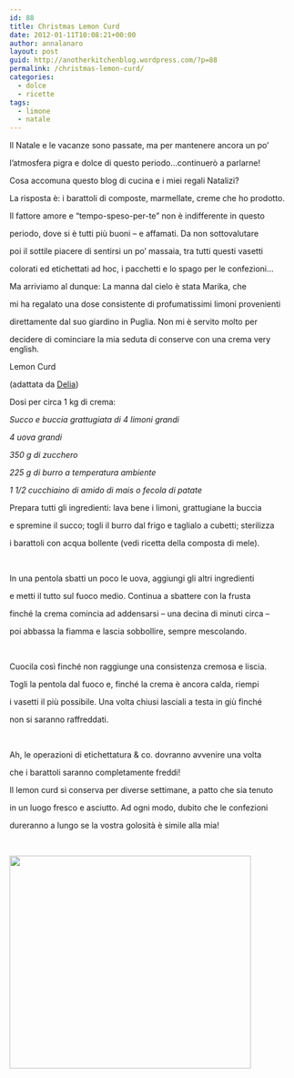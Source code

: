 ```yaml
---
id: 88
title: Christmas Lemon Curd
date: 2012-01-11T10:08:21+00:00
author: annalanaro
layout: post
guid: http://anotherkitchenblog.wordpress.com/?p=88
permalink: /christmas-lemon-curd/
categories:
  - dolce
  - ricette
tags:
  - limone
  - natale
---
```

Il Natale e le vacanze sono passate, ma per mantenere ancora un po&#8217;
  
l&#8217;atmosfera pigra e dolce di questo periodo&#8230;continuerò a parlarne!

Cosa accomuna questo blog di cucina e i miei regali Natalizi?
  
La risposta è: i barattoli di composte, marmellate, creme che ho prodotto.
  
Il fattore amore e &#8220;tempo-speso-per-te&#8221; non è indifferente in questo
  
periodo, dove si è tutti più buoni &#8211; e affamati. Da non sottovalutare
  
poi il sottile piacere di sentirsi un po&#8217; massaia, tra tutti questi vasetti
  
colorati ed etichettati ad hoc, i pacchetti e lo spago per le confezioni&#8230;
  
Ma arriviamo al dunque: La manna dal cielo è stata Marika, che
  
mi ha regalato una dose consistente di profumatissimi limoni provenienti
  
direttamente dal suo giardino in Puglia. Non mi è servito molto per
  
decidere di cominciare la mia seduta di conserve con una crema very english.

Lemon Curd
  
(adattata da <a title="Delia" href="http://www.deliaonline.com/search.html?search_term=lemon+curd&x=0&y=0" target="_blank">Delia</a>)
  
Dosi per circa 1 kg di crema:
  
_Succo e buccia grattugiata di 4 limoni grandi_
  
_4 uova grandi_
  
_350 g di zucchero_
  
_225 g di burro a temperatura ambiente_
  
_1 1/2 cucchiaino di amido di mais o fecola di patate_

Prepara tutti gli ingredienti: lava bene i limoni, grattugiane la buccia
  
e spremine il succo; togli il burro dal frigo e taglialo a cubetti; sterilizza
  
i barattoli con acqua bollente (vedi ricetta della composta di mele).
  
&nbsp;
  
In una pentola sbatti un poco le uova, aggiungi gli altri ingredienti
  
e metti il tutto sul fuoco medio. Continua a sbattere con la frusta
  
finché la crema comincia ad addensarsi &#8211; una decina di minuti circa &#8211;
  
poi abbassa la fiamma e lascia sobbollire, sempre mescolando.
  
&nbsp;
  
Cuocila così finché non raggiunge una consistenza cremosa e liscia.
  
Togli la pentola dal fuoco e, finché la crema è ancora calda, riempi
  
i vasetti il più possibile. Una volta chiusi lasciali a testa in giù finché
  
non si saranno raffreddati.
  
&nbsp;
  
Ah, le operazioni di etichettatura & co. dovranno avvenire una volta
  
che i barattoli saranno completamente freddi!
  
Il lemon curd si conserva per diverse settimane, a patto che sia tenuto
  
in un luogo fresco e asciutto. Ad ogni modo, dubito che le confezioni
  
dureranno a lungo se la vostra golosità è simile alla mia!

&nbsp;

<a href="http://anotherkitchenblog.wordpress.com/2012/01/11/christmas-lemon-curd/lemoncurd-2/" rel="attachment wp-att-95"><img class="wp-image-95 alignleft" title="lemoncurd" src="http://anotherkitchenblog.files.wordpress.com/2012/01/lemoncurd1.jpg" alt="" width="424" height="374" srcset="http://kitchen.annalanaro.com/wp-content/uploads/2012/01/lemoncurd1.jpg 1345w, http://kitchen.annalanaro.com/wp-content/uploads/2012/01/lemoncurd1-300x264.jpg 300w, http://kitchen.annalanaro.com/wp-content/uploads/2012/01/lemoncurd1-1024x904.jpg 1024w" sizes="(max-width: 424px) 100vw, 424px" /></a>